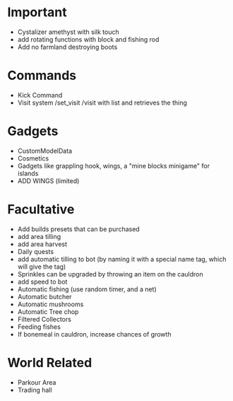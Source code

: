 # Important
- Cystalizer amethyst with silk touch
- add rotating functions with block and fishing rod
- Add no farmland destroying boots
# Commands
- Kick Command
- Visit system /set_visit /visit with list and retrieves the thing
# Gadgets
- CustomModelData
- Cosmetics
- Gadgets like grappling hook, wings, a "mine blocks minigame" for islands
- ADD WINGS (limited)
# Facultative
- Add builds presets that can be purchased
- add area tilling
- add area harvest
- Daily quests
- add automatic tilling to bot (by naming it with a special name tag, which will give the tag)
- Sprinkles can be upgraded by throwing an item on the cauldron
- add speed to bot
- Automatic fishing (use random timer, and a net)
- Automatic butcher
- Automatic mushrooms
- Automatic Tree chop
- Filtered Collectors
- Feeding fishes
- If bonemeal in cauldron, increase chances of growth
# World Related
- Parkour Area
- Trading hall